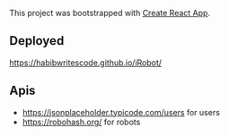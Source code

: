 This project was bootstrapped with [Create React App](https://github.com/facebook/create-react-app).

## Deployed

https://habibwritescode.github.io/iRobot/

## Apis
- https://jsonplaceholder.typicode.com/users for users
- https://robohash.org/ for robots